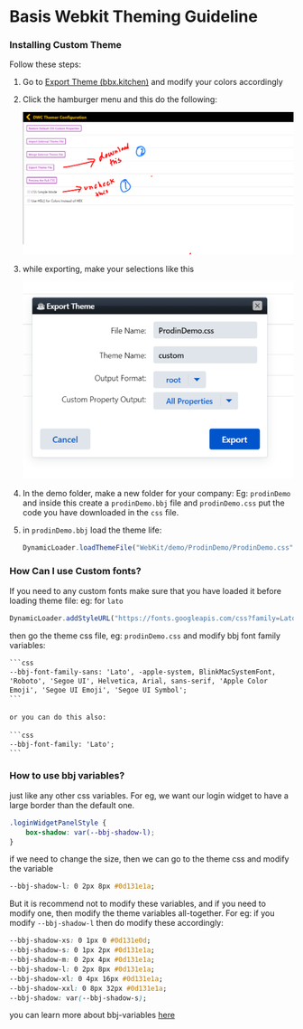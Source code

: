 # Basis Webkit Theming Guideline

### Installing Custom Theme
Follow these steps:
1. Go to [Export Theme (bbx.kitchen)](https://hot.bbx.kitchen/webapp/DWCThemeEditor) and modify your colors accordingly
2. Click the hamburger menu and this do the following:
    
    ![theme-guideline-img-1.png](assets/theme-guideline-img-1.png)
    
3. while exporting, make your selections like this

    ![theme-guideline-img-2.png](assets/theme-guideline-img-2.png)

1. In the demo folder, make a new folder for your company: Eg: `prodinDemo` and inside this create a `prodinDemo.bbj` file and `prodinDemo.css` put the code you have downloaded in the `css` file.

2. in `prodinDemo.bbj` load the theme life:
    
    ```jsx
    DynamicLoader.loadThemeFile("WebKit/demo/ProdinDemo/ProdinDemo.css")
    ```
    

### How Can I use Custom fonts?

If you need to any custom fonts make sure that you have loaded it before loading theme file: eg: for `lato`

```jsx
DynamicLoader.addStyleURL("https://fonts.googleapis.com/css?family=Lato")
```

then go the theme css file, eg: `prodinDemo.css` and modify bbj font family variables:

    ```css
    --bbj-font-family-sans: 'Lato', -apple-system, BlinkMacSystemFont, 'Roboto', 'Segoe UI', Helvetica, Arial, sans-serif, 'Apple Color Emoji', 'Segoe UI Emoji', 'Segoe UI Symbol';
    ```

    or you can do this also:

    ```css
    --bbj-font-family: 'Lato';
    ```

### How to use bbj variables?

just like any other css variables. For eg, we want our login widget to have a large border than the default one. 

```css
.loginWidgetPanelStyle {
    box-shadow: var(--bbj-shadow-l);
}
```

if we need to change the size, then we can go to the theme css and modify the variable 

```css
--bbj-shadow-l: 0 2px 8px #0d131e1a;
```

But it is recommend not to modify these variables, and if you need to modify one, then modify the theme variables all-together. For eg: if you modify `--bbj-shadow-l` then do modify these accordingly:

```css
--bbj-shadow-xs: 0 1px 0 #0d131e0d;
--bbj-shadow-s: 0 1px 2px #0d131e1a;
--bbj-shadow-m: 0 2px 4px #0d131e1a;
--bbj-shadow-l: 0 2px 8px #0d131e1a;
--bbj-shadow-xl: 0 4px 16px #0d131e1a;
--bbj-shadow-xxl: 0 8px 32px #0d131e1a;
--bbj-shadow: var(--bbj-shadow-s);
```

you can learn more about bbj-variables [here](https://basishub.github.io/basis-next/#/theme-engine/)
